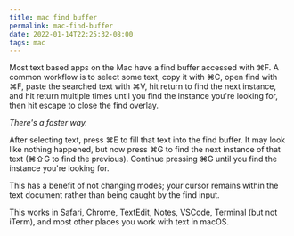 ```yaml
---
title: mac find buffer
permalink: mac-find-buffer
date: 2022-01-14T22:25:32-08:00
tags: mac
---
```


Most text based apps on the Mac have a find buffer accessed with ⌘F. A common
workflow is to select some text, copy it with ⌘C, open find with ⌘F, paste the
searched text with ⌘V, hit return to find the next instance, and hit return
multiple times until you find the instance you're looking for, then hit escape
to close the find overlay.

_There's a faster way._

After selecting text, press ⌘E to fill that text into the find buffer. It may
look like nothing happened, but now press ⌘G to find the next instance of that
text (⌘⇧G to find the previous). Continue pressing ⌘G until you find the
instance you're looking for.

This has a benefit of not changing modes; your cursor remains within the text
document rather than being caught by the find input.

This works in Safari, Chrome, TextEdit, Notes, VSCode, Terminal (but not iTerm),
and most other places you work with text in macOS.
